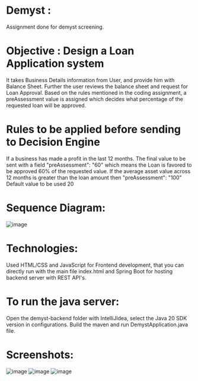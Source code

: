 # Demyst :
Assignment done for demyst screening.

# Objective : Design a Loan Application system
It takes Business Details information from User, and provide him with Balance Sheet. Further the user reviews the balance sheet and request for Loan Approval. Based on the rules mentioned in the coding assignment, 
a preAssessment value is assigned which decides what percentage of the requested loan will be approved. 

# Rules to be applied before sending to Decision Engine
If a business has made a profit in the last 12 months. The final value to be sent with a field "preAssessment": "60" which means the Loan is favored to be approved 60% of the requested value. If the average asset value across 12 months is greater than the loan amount then "preAssessment": "100"
Default value to be used 20

# Sequence Diagram:
![image](https://github.com/shashwatidash/demyst/assets/42328420/8bab3d32-6249-4762-8632-dc6f4e0cb6a3)


# Technologies:
Used HTML/CSS and JavaScript for Frontend development, that you can directly run with the main file index.html
and Spring Boot for hosting backend server with REST API's.


# To run the java server:
Open the demyst-backend folder with IntelliJIdea, select the Java 20 SDK version in configurations.
Build the maven and run DemystApplication.java file.

# Screenshots:
![image](https://github.com/shashwatidash/demyst/assets/42328420/96b7d29e-2860-43af-8fbc-a3c27fd90ffa)
![image](https://github.com/shashwatidash/demyst/assets/42328420/eda29591-7c8d-4bfe-bb36-2e0b85979bd6)
![image](https://github.com/shashwatidash/demyst/assets/42328420/4c8fa64a-f915-427f-b3d4-1fd900b9ff4f)

